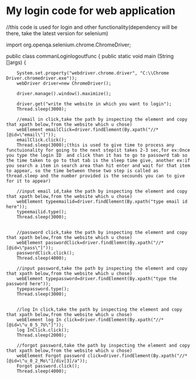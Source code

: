 # My login code for web application
//this code is used for login and other functionality(dependency will be there, take the latest version for selenium)

import org.openqa.selenium.chrome.ChromeDriver;

public class commanLoginlogoutfunc {
	public static <webDriver> void main (String []args) {
		
		System.set.property("webdriver.chrome.driver", "C:\\Chrome Driver.chromedriver.exe"));
		webDriver driver=new ChromeDriver();
		
	    driver.manage().window().maximize();
	    
	    driver.get("write the website in which you want to login");
	    Thread.sleep(3000);
	    
	    //email in click,take the path by inspecting the element and copy that xpath below,from the website which u chose)
	    webElement emailClick=driver.findElement(By.xpath("//*[@id=\"email\"]"));
	    emailClick.click();
	    Thread.sleep(3000);(this is used to give time to process any functuionality for going to the next step(it takes 2-3 sec,for ex:Once you type the login ID  and click than it has to go to passowrd tab so the time taken to go to that tab is the sleep time give, another ex:if you search a item in search area than hit enter and wait for that item to appear, so the time between these two step is called as thread.sleep and the number provided is the secounds you can to give for it to appear)
	    
	    //input email id,take the path by inspecting the element and copy that xpath below,from the website which u chose)
	    webElement typeemailid=driver.findElement(By.xpath("type email id here"));
	    typeemailid.type();
	    Thread.sleep(3000);
	    
	    
	    //password click,take the path by inspecting the element and copy that xpath below,from the website which u chose)
	    webElement passwordClick=driver.findElemnt(By.xpath("//*[@id=\"pass\"]"));
	    passwordClick.click();
	    Thread.sleep(4000);
	    
	    //input password,take the path by inspecting the element and copy that xpath below,from the website which u chose)
        webElement typepassword=driver.findElement(By.xpath("type the password here"));
        typepassword.type();
        Thread.sleep(3000);
	    
	    
	    //log In click,take the path by inspecting the element and copy that xpath below,from the website which u chose)
	    webElement log In click=driver.findElement(By.xpath("//*[@id=\"u_0_5_7U\"]"));
	    log InClick.click();
	    Thread.sleep(2000);
	    
	    //forgot password,take the path by inspecting the element and copy that xpath below,from the website which u chose)
	    webElement Forgot password click=driver.findElement(By.xpath("//*[@id=\"u_0_2_Mo\"]/div[3]/a"));
	    Forgot password.click();
	    Thread.sleep(4000);
